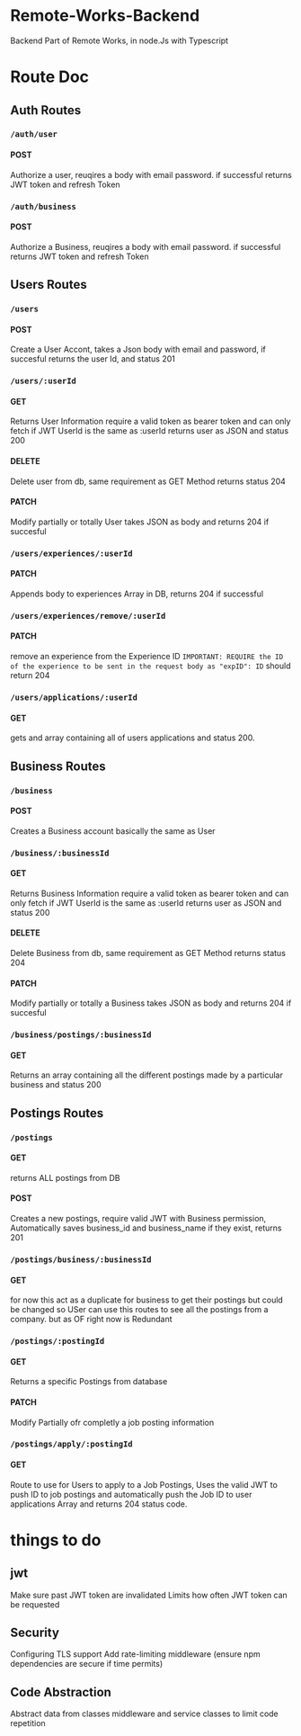 # Remote-Works-Backend
 Backend Part of Remote Works, in node.Js with Typescript

# Route Doc
## Auth Routes
### `/auth/user`
#### POST
Authorize a user, reuqires a body with email password. if successful returns JWT token and refresh Token

### `/auth/business`
#### POST
Authorize a Business, reuqires a body with email password. if successful returns JWT token and refresh Token

## Users Routes
### `/users`
#### POST
Create a User Accont, takes a Json body with email and password, if succesful returns the user Id, and status 201
### `/users/:userId` 
#### GET 
Returns User Information require a valid token as bearer token and can only fetch if JWT UserId is the same as :userId returns user as JSON and status 200
#### DELETE
Delete user from db, same requirement as GET Method returns status 204
#### PATCH
Modify partially or totally User takes JSON as body and returns 204 if succesful
### `/users/experiences/:userId`
#### PATCH
Appends body to experiences Array in DB, returns 204 if successful
### `/users/experiences/remove/:userId`
#### PATCH
remove an experience from the Experience ID `IMPORTANT: REQUIRE the ID of the experience to be sent in the request body as "expID": ID` should return 204
### `/users/applications/:userId`
#### GET
gets and array containing all of users applications and status 200.

## Business Routes
### `/business`
#### POST
Creates a Business account basically the same as User
### `/business/:businessId`
#### GET 
Returns Business Information require a valid token as bearer token and can only fetch if JWT UserId is the same as :userId returns user as JSON and status 200
#### DELETE
Delete Business from db, same requirement as GET Method returns status 204
#### PATCH
Modify partially or totally a Business takes JSON as body and returns 204 if succesful
### `/business/postings/:businessId`
#### GET
Returns an array containing all the different postings made by a particular business and status 200

## Postings Routes
### `/postings`
#### GET
returns ALL postings from DB
#### POST
Creates a new postings, require valid JWT with Business permission, Automatically saves business_id and business_name if they exist, returns 201
### `/postings/business/:businessId`
#### GET
for now this act as a duplicate for business to get their postings but could be changed so USer can use this routes to see all the postings from a company. but as OF right now is Redundant
### `/postings/:postingId`
#### GET 
Returns a specific Postings from database
#### PATCH
Modify Partially ofr completly a job posting information
### `/postings/apply/:postingId`
#### GET
Route to use for Users to apply to a Job Postings, Uses the valid JWT to push ID to job postings and automatically push the Job ID to user applications Array and returns 204 status code.


# things to do
## jwt
Make sure past JWT token are invalidated
Limits how often JWT token can be requested
## Security
Configuring TLS support
Add rate-limiting middleware
(ensure npm dependencies are secure if time permits)

## Code Abstraction
Abstract data from classes middleware and service classes to limit code repetition 


